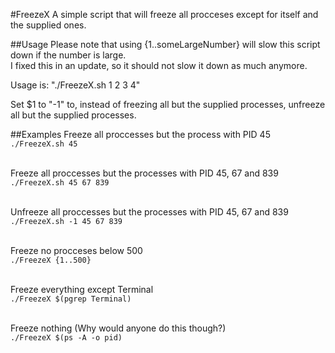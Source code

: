 #FreezeX
A simple script that will freeze all procceses except for itself and the supplied ones. 

##Usage
Please note that using {1..someLargeNumber} will slow this script down if the number is large. <br>I fixed this in an update, so it should not slow it down as much anymore. 

Usage is: "./FreezeX.sh 1 2 3 4"

Set $1 to "-1" to, instead of freezing all but the supplied processes, unfreeze all but the supplied processes.

##Examples
Freeze all proccesses but the process with PID 45<br>`./FreezeX.sh 45`<br><br>

Freeze all proccesses but the processes with PID 45, 67 and 839<br>`./FreezeX.sh 45 67 839`<br><br>

Unfreeze all proccesses but the processes with PID 45, 67 and 839<br>`./FreezeX.sh -1 45 67 839`<br><br>

Freeze no procceses below 500<br>`./FreezeX {1..500}`<br><br>

Freeze everything except Terminal<br>`./FreezeX $(pgrep Terminal)`<br><br>

Freeze nothing (Why would anyone do this though?)<br>`./FreezeX $(ps -A -o pid)`<br><br>
